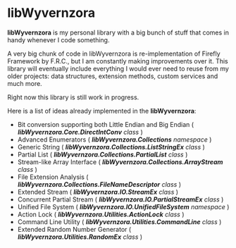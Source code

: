 libWyvernzora
=============

**libWyvernzora** is my personal library with a big bunch of stuff that comes in handy whenever I code something.

A very big chunk of code in libWyvernzora is re-implementation of Firefly Framework by F.R.C., but I am constantly making improvements over it. This library will eventually include everything I would ever need to reuse from my older projects: data structures, extension methods, custom services and much more.

Right now this library is still work in progress.

Here is a list of ideas already implemented in the **libWyvernzora**:
 - Bit conversion supporting both Little Endian and Big Endian ( _**libWyvernzora.Core.DirectIntConv** class_ )
 - Advanced Enumerators ( _**libWyvernzora.Collections** namespace_ )
 - Generic String ( _**libWyvernzora.Collections.ListStringEx<T>** class_ )
 - Partial List ( _**libWyvernzora.Collections.PartialList<T>** class_ )
 - Stream-like Array Interface ( _**libWyvernzora.Collections.ArrayStream<T>** class_ )
 - File Extension Analysis ( _**libWyvernzora.Collections.FileNameDescriptor** class_ )
 - Extended Stream ( _**libWyvernzora.IO.StreamEx** class_ )
 - Concurrent Partial Stream ( _**libWyvernzora.IO.PartialStreamEx** class_ )
 - Unified File System ( _**libWyvernzora.IO.UnifiedFileSystem** namespace_ )
 - Action Lock ( _**libWyvernzora.Utilities.ActionLock** class_ )
 - Command Line Utility ( _**libWyvernzora.Utilities.CommandLine** class_ )
 - Extended Random Number Generator ( _**libWyvernzora.Utilities.RandomEx** class_ )